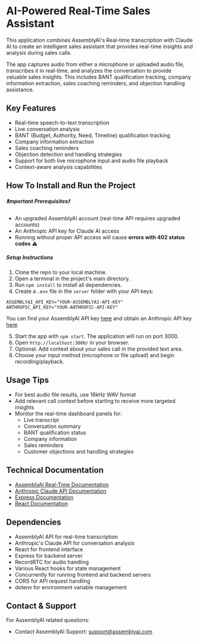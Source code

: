 # AI-Powered Real-Time Sales Assistant

This application combines AssemblyAI's Real-time transcription with Claude AI to create an intelligent sales assistant that provides real-time insights and analysis during sales calls.

The app captures audio from either a microphone or uploaded audio file, transcribes it in real-time, and analyzes the conversation to provide valuable sales insights. This includes BANT qualification tracking, company information extraction, sales coaching reminders, and objection handling assistance.

## Key Features

- Real-time speech-to-text transcription
- Live conversation analysis
- BANT (Budget, Authority, Need, Timeline) qualification tracking
- Company information extraction
- Sales coaching reminders
- Objection detection and handling strategies
- Support for both live microphone input and audio file playback
- Context-aware analysis capabilities

## How To Install and Run the Project

##### ❗Important Prerequisites❗

- An upgraded AssemblyAI account (real-time API requires upgraded accounts)
- An Anthropic API key for Claude AI access
- Running without proper API access will cause **errors with 402 status codes** ⚠️

##### Setup Instructions

1. Clone the repo to your local machine.
2. Open a terminal in the project's main directory.
3. Run `npm install` to install all dependencies.
4. Create a `.env` file in the `server` folder with your API keys:

```
ASSEMBLYAI_API_KEY="YOUR-ASSEMBLYAI-API-KEY"
ANTHROPIC_API_KEY="YOUR-ANTHROPIC-API-KEY"
```

You can find your AssemblyAI API key [here](https://www.assemblyai.com/app/account) and obtain an Anthropic API key [here](https://console.anthropic.com/).

5. Start the app with `npm start`. The application will run on port 3000.
6. Open `http://localhost:3000/` in your browser.
7. Optional: Add context about your sales call in the provided text area.
8. Choose your input method (microphone or file upload) and begin recording/playback.

## Usage Tips

- For best audio file results, use 16kHz WAV format
- Add relevant call context before starting to receive more targeted insights
- Monitor the real-time dashboard panels for:
  - Live transcript
  - Conversation summary
  - BANT qualification status
  - Company information
  - Sales reminders
  - Customer objections and handling strategies

## Technical Documentation

- [AssemblyAI Real-Time Documentation](https://www.assemblyai.com/docs/speech-to-text/streaming)
- [Anthropic Claude API Documentation](https://docs.anthropic.com/claude/reference/getting-started-with-the-api)
- [Express Documentation](https://expressjs.com/)
- [React Documentation](https://reactjs.org/)

## Dependencies

- AssemblyAI API for real-time transcription
- Anthropic's Claude API for conversation analysis
- React for frontend interface
- Express for backend server
- RecordRTC for audio handling
- Various React hooks for state management
- Concurrently for running frontend and backend servers
- CORS for API request handling
- dotenv for environment variable management

## Contact & Support

For AssemblyAI related questions:
- Contact AssemblyAI Support: support@assemblyai.com
